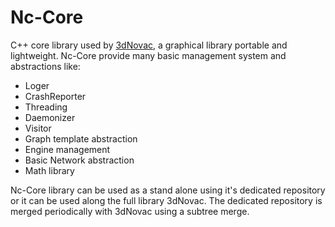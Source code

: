 Nc-Core
=======

C++ core library used by [3dNovac], a graphical library portable and lightweight.
Nc-Core provide many basic management system and abstractions like:
* Loger
* CrashReporter
* Threading
* Daemonizer
* Visitor
* Graph template abstraction
* Engine management
* Basic Network abstraction
* Math library


Nc-Core library can be used as a stand alone using it's dedicated repository 
or it can be used along the full library 3dNovac.
The dedicated repository is merged periodically with 3dNovac using a subtree merge.


  [Nc-Core]: https://github.com/PoncinMatthieu/Nc-Core
  [3dNovac]: https://github.com/PoncinMatthieu/3dNovac

